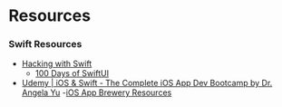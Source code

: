 
# Resources 

### Swift Resources
- [Hacking with Swift](https://www.hackingwithswift.com/)
  - [100 Days of SwiftUI](https://www.hackingwithswift.com/100/swiftui)
- [Udemy | iOS & Swift - The Complete iOS App Dev Bootcamp by Dr. Angela Yu](https://www.udemy.com/course/ios-13-app-development-bootcamp/?couponCode=LETSLEARNNOWPP)
  -[iOS App Brewery Resources](https://www.appbrewery.co/p/ios-course-resources/)
